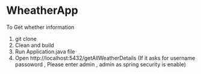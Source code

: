 # WheatherApp
To Get whether information



1) git clone
2) Clean and build
3) Run Application.java file
4) Open http://localhost:5432/getAllWeatherDetails (If it asks for username passoword , Please enter admin , admin as spring security is enable)
